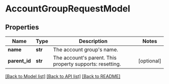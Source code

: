 # AccountGroupRequestModel

## Properties
Name | Type | Description | Notes
------------ | ------------- | ------------- | -------------
**name** | **str** | The account group&#x27;s name. | 
**parent_id** | **str** | The account&#x27;s parent. This property supports: resetting. | [optional] 

[[Back to Model list]](../README.md#documentation-for-models) [[Back to API list]](../README.md#documentation-for-api-endpoints) [[Back to README]](../README.md)

